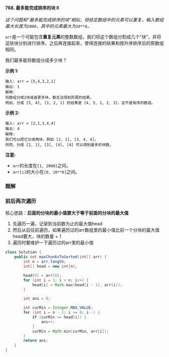 #### 768. 最多能完成排序的块 II

*这个问题和“最多能完成排序的块”相似，但给定数组中的元素可以重复，输入数组最大长度为`2000`，其中的元素最大为`10**8`。*

`arr`是一个可能包含**重复元素**的整数数组，我们将这个数组分割成几个“块”，并将这些块分别进行排序。之后再连接起来，使得连接的结果和按升序排序后的原数组相同。

我们最多能将数组分成多少块？

**示例 1:**

```shell
输入: arr = [5,4,3,2,1]
输出: 1
解释:
将数组分成2块或者更多块，都无法得到所需的结果。
例如，分成 [5, 4], [3, 2, 1] 的结果是 [4, 5, 1, 2, 3]，这不是有序的数组。 
```

**示例 2:**

```shell
输入: arr = [2,1,3,4,4]
输出: 4
解释:
我们可以把它分成两块，例如 [2, 1], [3, 4, 4]。
然而，分成 [2, 1], [3], [4], [4] 可以得到最多的块数。 
```

**注意:**

- `arr`的长度在`[1, 2000]`之间。
- `arr[i]`的大小在`[0, 10**8]`之间。

### 题解

### 前后两次遍历

核心思路：**后面的分块的最小值要大于等于前面的分块的最大值**

1. 先遍历一遍，记录到当前数为止的最大值head
2. 然后从后往前遍历，如果遍历过的arr数组里的最小值比前一个分块的最大值head要大，块的数量 + 1
3. 遍历时要维护一下遍历过的arr里的最小值

```java
class Solution {
    public int maxChunksToSorted(int[] arr) {
        int n = arr.length;
        int[] head = new int[n];

        head[0] = arr[0];
        for (int i = 1; i < n; i++) {
            head[i] = Math.max(head[i - 1], arr[i]);
        }

        int ans = 0;

        int curMin = Integer.MAX_VALUE;
        for (int i = n - 1; i >= 0; i--) {
            if (curMin >= head[i]) {
                ans++;
            }
            curMin = Math.min(curMin, arr[i]);
        }
        return ans;
    }
}
```

